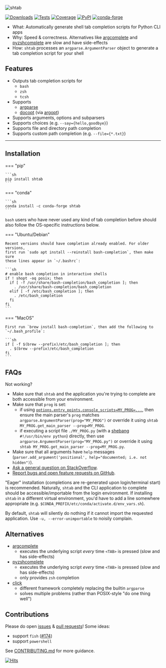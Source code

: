 ![shtab](https://static.iterative.ai/img/shtab/banner.png)

[![Downloads](https://img.shields.io/pypi/dm/shtab.svg?label=pypi%20downloads&logo=PyPI&logoColor=white)](https://pepy.tech/project/shtab)
[![Tests](https://img.shields.io/github/actions/workflow/status/iterative/shtab/test.yml?logo=github&label=tests)](https://github.com/iterative/shtab/actions)
[![Coverage](https://codecov.io/gh/iterative/shtab/branch/main/graph/badge.svg)](https://codecov.io/gh/iterative/shtab)
[![PyPI](https://img.shields.io/pypi/v/shtab.svg?label=pip&logo=PyPI&logoColor=white)](https://pypi.org/project/shtab)
[![conda-forge](https://img.shields.io/conda/v/conda-forge/shtab.svg?label=conda&logo=conda-forge)](https://anaconda.org/conda-forge/shtab)

- What: Automatically generate shell tab completion scripts for Python CLI apps
- Why: Speed & correctness. Alternatives like
  [argcomplete](https://pypi.org/project/argcomplete) and
  [pyzshcomplete](https://pypi.org/project/pyzshcomplete) are slow and have side-effects
- How: `shtab` processes an `argparse.ArgumentParser` object to generate a tab completion script for your shell

## Features

- Outputs tab completion scripts for
    - `bash`
    - `zsh`
    - `tcsh`
-   Supports
    - [argparse](https://docs.python.org/library/argparse)
    - [docopt](https://pypi.org/project/docopt) (via [argopt](https://pypi.org/project/argopt))
- Supports arguments, options and subparsers
- Supports choices (e.g. `--say={hello,goodbye}`)
- Supports file and directory path completion
- Supports custom path completion (e.g. `--file={*.txt}`)

------------------------------------------------------------------------

## Installation

=== "pip"

    ```sh
    pip install shtab
    ```

=== "conda"

    ```sh
    conda install -c conda-forge shtab
    ```

`bash` users who have never used any kind of tab completion before should also
follow the OS-specific instructions below.

=== "Ubuntu/Debian"

    Recent versions should have completion already enabled. For older versions,
    first run `sudo apt install --reinstall bash-completion`, then make sure
    these lines appear in `~/.bashrc`:

    ```sh
    # enable bash completion in interactive shells
    if ! shopt -oq posix; then
      if [ -f /usr/share/bash-completion/bash_completion ]; then
        . /usr/share/bash-completion/bash_completion
      elif [ -f /etc/bash_completion ]; then
        . /etc/bash_completion
      fi
    fi
    ```

=== "MacOS"

    First run `brew install bash-completion`, then add the following to
    `~/.bash_profile`:

    ```sh
    if [ -f $(brew --prefix)/etc/bash_completion ]; then
      . $(brew --prefix)/etc/bash_completion
    fi
    ```

## FAQs

Not working?

- Make sure that `shtab` and the application you're trying to complete are both accessible from your environment.
- Make sure that `prog` is set:
    - if using [`options.entry_points.console_scripts=MY_PROG=...`](https://setuptools.pypa.io/en/latest/userguide/entry_point.html), then ensure the main parser's `prog` matches `argparse.ArgumentParser(prog="MY_PROG")` or override it using `shtab MY_PROG.get_main_parser --prog=MY_PROG`.
    - if executing a script file `./MY_PROG.py` (with a [shebang](<https://en.wikipedia.org/wiki/Shebang_(Unix)>) `#!/usr/bin/env python`) directly, then use `argparse.ArgumentParser(prog="MY_PROG.py")` or override it using `shtab MY_PROG.get_main_parser --prog=MY_PROG.py`.
- Make sure that all arguments have `help` messages (`parser.add_argument('positional', help="documented; i.e. not hidden")`).
- [Ask a general question on StackOverflow](https://stackoverflow.com/questions/tagged/shtab).
- [Report bugs and open feature requests on GitHub][GH-issue].

"Eager" installation (completions are re-generated upon login/terminal start) is
recommended. Naturally, `shtab` and the CLI application to complete should be
accessible/importable from the login environment. If installing `shtab` in a
different virtual environment, you'd have to add a line somewhere appropriate
(e.g. `$CONDA_PREFIX/etc/conda/activate.d/env_vars.sh`).

By default, `shtab` will silently do nothing if it cannot import the requested
application. Use `-u, --error-unimportable` to noisily complain.

## Alternatives

- [argcomplete](https://pypi.org/project/argcomplete)
    - executes the underlying script *every* time `<TAB>` is pressed (slow and has side-effects)
- [pyzshcomplete](https://pypi.org/project/pyzshcomplete)
    - executes the underlying script *every* time `<TAB>` is pressed (slow and has side-effects)
    - only provides `zsh` completion
- [click](https://pypi.org/project/click)
    - different framework completely replacing the builtin `argparse`
    - solves multiple problems (rather than POSIX-style "do one thing well")

## Contributions

Please do open [issues][GH-issue] & [pull requests][GH-pr]! Some ideas:

- support `fish` ([#174](https://github.com/iterative/shtab/pull/174))
- support `powershell`

See
[CONTRIBUTING.md](https://github.com/iterative/shtab/tree/main/CONTRIBUTING.md)
for more guidance.

[![Hits](https://cgi.cdcl.ml/hits?q=shtab&style=social&r=https://github.com/iterative/shtab&a=hidden)](https://cgi.cdcl.ml/hits?q=shtab&a=plot&r=https://github.com/iterative/shtab&style=social)

[GH-issue]: https://github.com/iterative/shtab/issues
[GH-pr]: https://github.com/iterative/shtab/pulls
